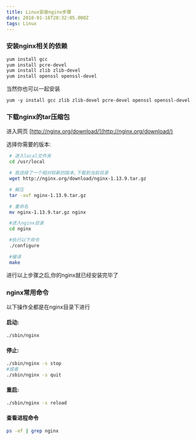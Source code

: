```yaml
---
title: Linux安装nginx步骤
date: 2018-01-16T20:32:05.000Z
tags: Linux
---
```


###  安装nginx相关的依赖

```bash
yum install gcc
yum install pcre-devel
yum install zlib zlib-devel
yum install openssl openssl-devel
```
当然你也可以一起安装
```
yum -y install gcc zlib zlib-devel pcre-devel openssl openssl-devel
```

### 下载nginx的tar压缩包
进入网页 [http://nginx.org/download/](http://nginx.org/download/) 

选择你需要的版本:
```bash
 # 进入local文件夹
 cd /usr/local

 # 我选择了一个相对较新的版本,下载到当前目录
 wget http://nginx.org/download/nginx-1.13.9.tar.gz

 # 解压
 tar -xvf nginx-1.13.9.tar.gz

 # 重命名
 mv nginx-1.13.9.tar.gz nginx

 #进入nginx目录
 cd nginx

 #执行以下命令
 ./configure

 #编译
 make
```


进行以上步骤之后,你的nginx就已经安装完毕了

### nginx常用命令
以下操作全都是在nginx目录下进行
#### 启动:
```bash
./sbin/nginx
```
#### 停止:
```bash
./sbin/nginx -s stop
#或者
./sbin/nginx -s quit
```

#### 重启:
```bash
./sbin/nginx -s reload
```

#### 查看进程命令
```bash
ps -ef | grep nginx
```